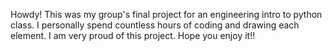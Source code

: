 Howdy! This was my group's final project for an engineering intro to python class. I personally spend countless hours of coding and drawing each element. I am very proud of this project. Hope you enjoy it!!
